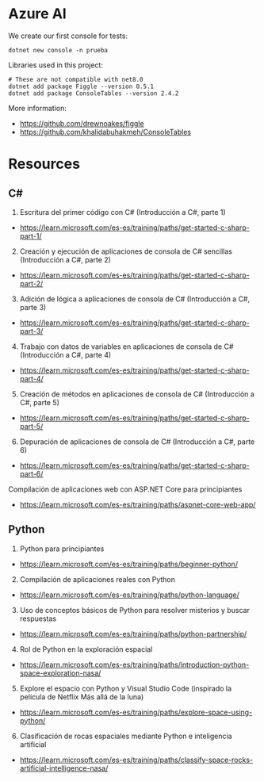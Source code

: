 # Azure AI

We create our first console for tests:
```
dotnet new console -n prueba
```

Libraries used in this project:
```
# These are not compatible with net8.0
dotnet add package Figgle --version 0.5.1
dotnet add package ConsoleTables --version 2.4.2
```
More information:
 * https://github.com/drewnoakes/figgle
 * https://github.com/khalidabuhakmeh/ConsoleTables

# Resources

## C#

1. Escritura del primer código con C# (Introducción a C#, parte 1)
 * https://learn.microsoft.com/es-es/training/paths/get-started-c-sharp-part-1/

2. Creación y ejecución de aplicaciones de consola de C# sencillas (Introducción a C#, parte 2)
* https://learn.microsoft.com/es-es/training/paths/get-started-c-sharp-part-2/

3. Adición de lógica a aplicaciones de consola de C# (Introducción a C#, parte 3)
* https://learn.microsoft.com/es-es/training/paths/get-started-c-sharp-part-3/

4. Trabajo con datos de variables en aplicaciones de consola de C# (Introducción a C#, parte 4)
* https://learn.microsoft.com/es-es/training/paths/get-started-c-sharp-part-4/

5. Creación de métodos en aplicaciones de consola de C# (Introducción a C#, parte 5)
* https://learn.microsoft.com/es-es/training/paths/get-started-c-sharp-part-5/

6. Depuración de aplicaciones de consola de C# (Introducción a C#, parte 6)
* https://learn.microsoft.com/es-es/training/paths/get-started-c-sharp-part-6/

Compilación de aplicaciones web con ASP.NET Core para principiantes
* https://learn.microsoft.com/es-es/training/paths/aspnet-core-web-app/

## Python

1. Python para principiantes
* https://learn.microsoft.com/es-es/training/paths/beginner-python/

2. Compilación de aplicaciones reales con Python
* https://learn.microsoft.com/es-es/training/paths/python-language/

3. Uso de conceptos básicos de Python para resolver misterios y buscar respuestas
* https://learn.microsoft.com/es-es/training/paths/python-partnership/

4. Rol de Python en la exploración espacial
* https://learn.microsoft.com/es-es/training/paths/introduction-python-space-exploration-nasa/

5. Explore el espacio con Python y Visual Studio Code (inspirado la película de Netflix Más allá de la luna)
* https://learn.microsoft.com/es-es/training/paths/explore-space-using-python/

6. Clasificación de rocas espaciales mediante Python e inteligencia artificial
* https://learn.microsoft.com/es-es/training/paths/classify-space-rocks-artificial-intelligence-nasa/


